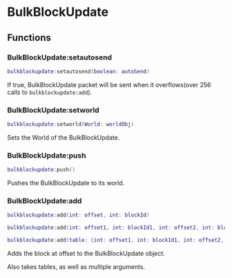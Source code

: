 # BulkBlockUpdate

## Functions

### BulkBlockUpdate:setautosend

```lua
bulkblockupdate:setautosend(boolean: autoSend)
```

If true, BulkBlockUpdate packet will be sent when it overflows(over 256 calls to ``bulkblockupdate:add``).

### BulkBlockUpdate:setworld

```lua
bulkblockupdate:setworld(World: worldObj)
```

Sets the World of the BulkBlockUpdate.

### BulkBlockUpdate:push

```lua
bulkblockupdate:push()
```

Pushes the BulkBlockUpdate to its world.

### BulkBlockUpdate:add

```lua
bulkblockupdate:add(int: offset, int: blockId)
```

```lua
bulkblockupdate:add(int: offset1, int: blockId1, int: offset2, int: blockId2 ...)
```

```lua
bulkblockupdate:add(table: {int: offset1, int: blockId1, int: offset2, int: blockId2 ...})
```

Adds the block at offset to the BulkBlockUpdate object.

Also takes tables, as well as multiple arguments.

